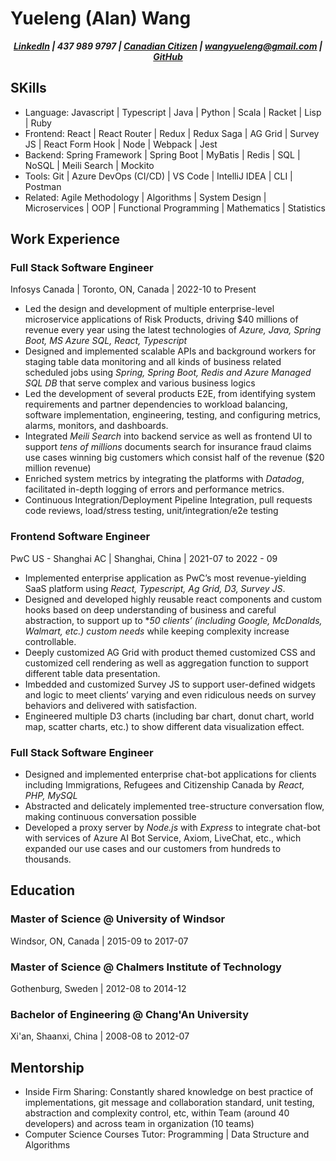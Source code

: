 # Yueleng (Alan) Wang

**_<p style="text-align: center;">[LinkedIn](https://www.linkedin.com/in/yuelengwang/) | 437 989 9797 | [Canadian Citizen](https://www.canada.ca/en/immigration-refugees-citizenship/services/canadian-citizenship.html) | wangyueleng@gmail.com | [GitHub](https://github.com/Yueleng)</p>_**

## SKills

- Language: Javascript | Typescript | Java | Python | Scala | Racket | Lisp | Ruby
- Frontend: React | React Router | Redux | Redux Saga | AG Grid | Survey JS | React Form Hook | Node | Webpack | Jest
- Backend: Spring Framework | Spring Boot | MyBatis | Redis | SQL | NoSQL | Meili Search | Mockito
- Tools: Git | Azure DevOps (CI/CD) | VS Code | IntelliJ IDEA | CLI | Postman
- Related: Agile Methodology | Algorithms | System Design | Microservices | OOP | Functional Programming | Mathematics | Statistics

## Work Experience

### Full Stack Software Engineer

Infosys Canada | Toronto, ON, Canada | 2022-10 to Present

- Led the design and development of multiple enterprise-level microservice applications of Risk Products, driving $40 millions of revenue every year using the latest technologies of _Azure, Java, Spring Boot, MS Azure SQL, React, Typescript_
- Designed and implemented scalable APIs and background workers for staging table data monitoring and all kinds of business related scheduled jobs using _Spring, Spring Boot, Redis and Azure Managed SQL DB_ that serve complex and various business logics
- Led the development of several products E2E, from identifying system requirements and partner dependencies to workload balancing, software implementation, engineering, testing, and configuring metrics, alarms, monitors, and dashboards.
- Integrated _Meili Search_ into backend service as well as frontend UI to support _tens of millions_ documents search for insurance fraud claims use cases winning big customers which consist half of the revenue ($20 million revenue)
- Enriched system metrics by integrating the platforms with _Datadog_, facilitated in-depth logging of errors and performance metrics.
- Continuous Integration/Deployment Pipeline Integration, pull requests code reviews, load/stress testing, unit/integration/e2e testing

### Frontend Software Engineer

PwC US - Shanghai AC | Shanghai, China | 2021-07 to 2022 - 09

- Implemented enterprise application as PwC’s most revenue-yielding SaaS platform using _React, Typescript, Ag Grid, D3, Survey JS_.
- Designed and developed highly reusable react components and custom hooks based on deep understanding of business and careful abstraction, to support up to \*_50 clients’ (including Google, McDonalds, Walmart, etc.) custom needs_ while keeping complexity increase controllable.
- Deeply customized AG Grid with product themed customized CSS and customized cell rendering as well as aggregation function to support different table data presentation.
- Imbedded and customized Survey JS to support user-defined widgets and logic to meet clients’ varying and even ridiculous needs on survey behaviors and delivered with satisfaction.
- Engineered multiple D3 charts (including bar chart, donut chart, world map, scatter charts, etc.) to show different data visualization effect.

### Full Stack Software Engineer

- Designed and implemented enterprise chat-bot applications for clients including Immigrations, Refugees and Citizenship Canada by _React, PHP, MySQL_
- Abstracted and delicately implemented tree-structure conversation flow, making continuous conversation possible
- Developed a proxy server by _Node.js_ with _Express_ to integrate chat-bot with services of Azure AI Bot Service, Axiom, LiveChat, etc., which expanded our use cases and our customers from hundreds to thousands.

## Education

### Master of Science @ University of Windsor

Windsor, ON, Canada | 2015-09 to 2017-07

### Master of Science @ Chalmers Institute of Technology

Gothenburg, Sweden | 2012-08 to 2014-12

### Bachelor of Engineering @ Chang'An University

Xi'an, Shaanxi, China | 2008-08 to 2012-07

## Mentorship

- Inside Firm Sharing: Constantly shared knowledge on best practice of implementations, git message and collaboration standard, unit testing, abstraction and complexity control, etc, within Team (around 40 developers) and across team in organization (10 teams)
- Computer Science Courses Tutor: Programming | Data Structure and Algorithms
